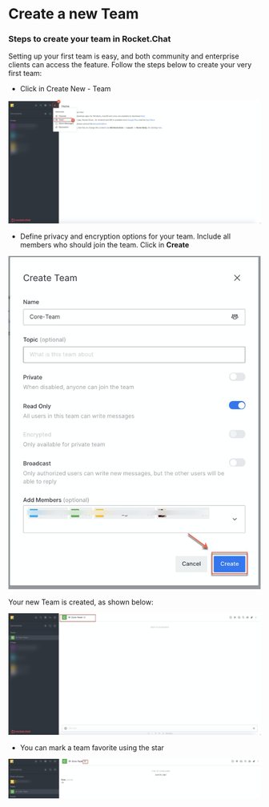 # Create a new Team

### **Steps to create your team in Rocket.Chat**

Setting up your first team is easy, and both community and enterprise clients can access the feature. Follow the steps below to create your very first team:

* Click in Create New - Team

![](../../../../.gitbook/assets/image%20%28337%29.png)

* Define privacy and encryption options for your team. Include all members who should join the team. Click in **Create**

![](../../../../.gitbook/assets/image%20%28338%29.png)

Your new Team is created, as shown below:

![](../../../../.gitbook/assets/image%20%28339%29.png)

* You can mark a team favorite using the star

![](../../../../.gitbook/assets/image%20%28343%29.png)

## 

